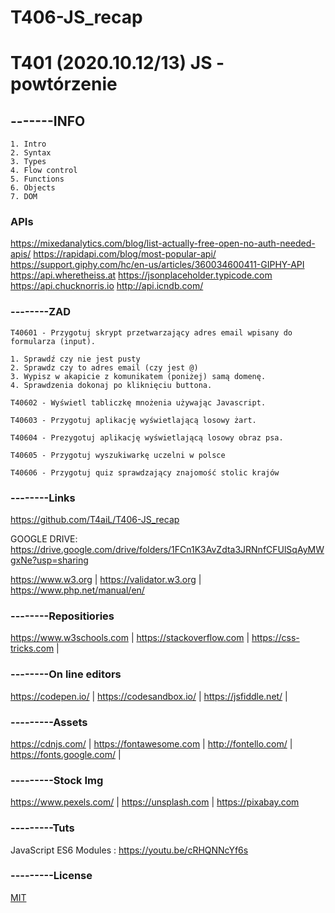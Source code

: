 # T406-JS_recap


# T401 (2020.10.12/13) JS - powtórzenie
## -------INFO
```
1. Intro
2. Syntax
3. Types
4. Flow control
5. Functions
6. Objects
7. DOM
```
### APIs
https://mixedanalytics.com/blog/list-actually-free-open-no-auth-needed-apis/
https://rapidapi.com/blog/most-popular-api/
https://support.giphy.com/hc/en-us/articles/360034600411-GIPHY-API
https://api.wheretheiss.at
https://jsonplaceholder.typicode.com
https://api.chucknorris.io
http://api.icndb.com/


### --------ZAD
```
T40601 - Przygotuj skrypt przetwarzający adres email wpisany do formularza (input).

1. Sprawdź czy nie jest pusty
2. Sprawdz czy to adres email (czy jest @)
3. Wypisz w akapicie z komunikatem (poniżej) samą domenę.
4. Sprawdzenia dokonaj po kliknięciu buttona.

T40602 - Wyświetl tabliczkę mnożenia używając Javascript.

T40603 - Przygotuj aplikację wyświetlającą losowy żart.

T40604 - Prezygotuj aplikację wyświetlającą losowy obraz psa.

T40605 - Przygotuj wyszukiwarkę uczelni w polsce

T40606 - Przygotuj quiz sprawdzający znajomość stolic krajów

```
### --------Links
https://github.com/T4aiL/T406-JS_recap

GOOGLE DRIVE: https://drive.google.com/drive/folders/1FCn1K3AvZdta3JRNnfCFUlSqAyMWgxNe?usp=sharing

https://www.w3.org | https://validator.w3.org | https://www.php.net/manual/en/
### --------Repositiories
https://www.w3schools.com | https://stackoverflow.com | https://css-tricks.com |
### --------On line editors
https://codepen.io/ | https://codesandbox.io/ | https://jsfiddle.net/ |
### ---------Assets
https://cdnjs.com/ | https://fontawesome.com | http://fontello.com/ | https://fonts.google.com/ |
### ---------Stock Img
https://www.pexels.com/ | https://unsplash.com | https://pixabay.com
### ---------Tuts
JavaScript ES6 Modules : https://youtu.be/cRHQNNcYf6s
### ---------License
[MIT](https://choosealicense.com/licenses/mit/)
